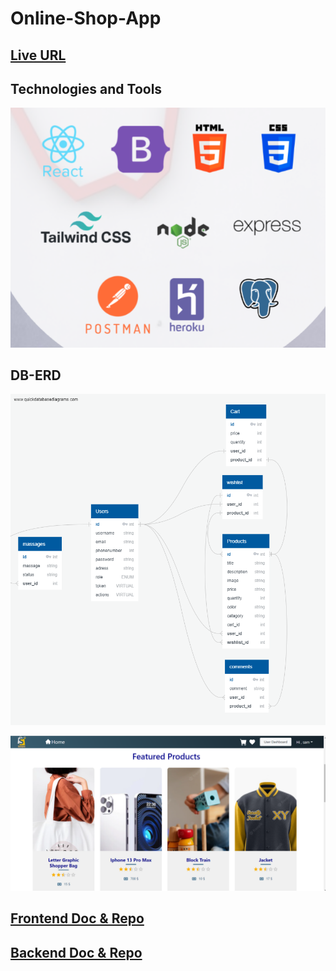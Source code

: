 # Online-Shop-App

## [Live URL](https://sooqna-shop-react.vercel.app/)

## Technologies and Tools

![](./technologies.png)


## DB-ERD

![](./DB.png)

![](./homePage.png)


## [Frontend Doc & Repo](https://github.com/EsraaBanat/sooqna-shop-react)

## [Backend Doc & Repo](https://github.com/EsraaBanat/sooqna-shop-server)
